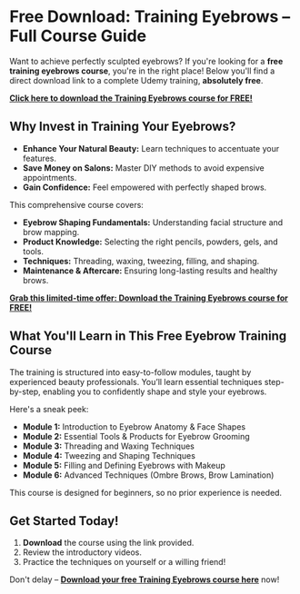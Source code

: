 # Free Download: Training Eyebrows – Full Course Guide

Want to achieve perfectly sculpted eyebrows? If you're looking for a **free training eyebrows course**, you're in the right place!  Below you'll find a direct download link to a complete Udemy training, **absolutely free**.

[**Click here to download the Training Eyebrows course for FREE!**](https://udemywork.com/training-eyebrows)

## Why Invest in Training Your Eyebrows?

*   **Enhance Your Natural Beauty:** Learn techniques to accentuate your features.
*   **Save Money on Salons:**  Master DIY methods to avoid expensive appointments.
*   **Gain Confidence:**  Feel empowered with perfectly shaped brows.

This comprehensive course covers:

*   **Eyebrow Shaping Fundamentals:**  Understanding facial structure and brow mapping.
*   **Product Knowledge:**  Selecting the right pencils, powders, gels, and tools.
*   **Techniques:** Threading, waxing, tweezing, filling, and shaping.
*   **Maintenance & Aftercare:** Ensuring long-lasting results and healthy brows.

[**Grab this limited-time offer: Download the Training Eyebrows course for FREE!**](https://udemywork.com/training-eyebrows)

## What You'll Learn in This Free Eyebrow Training Course

The training is structured into easy-to-follow modules, taught by experienced beauty professionals. You’ll learn essential techniques step-by-step, enabling you to confidently shape and style your eyebrows.

Here's a sneak peek:

*   **Module 1:** Introduction to Eyebrow Anatomy & Face Shapes
*   **Module 2:** Essential Tools & Products for Eyebrow Grooming
*   **Module 3:** Threading and Waxing Techniques
*   **Module 4:** Tweezing and Shaping Techniques
*   **Module 5:** Filling and Defining Eyebrows with Makeup
*   **Module 6:** Advanced Techniques (Ombre Brows, Brow Lamination)

This course is designed for beginners, so no prior experience is needed.  

## Get Started Today!

1.  **Download** the course using the link provided.
2.  Review the introductory videos.
3.  Practice the techniques on yourself or a willing friend!

Don't delay – **[Download your free Training Eyebrows course here](https://udemywork.com/training-eyebrows)** now!
